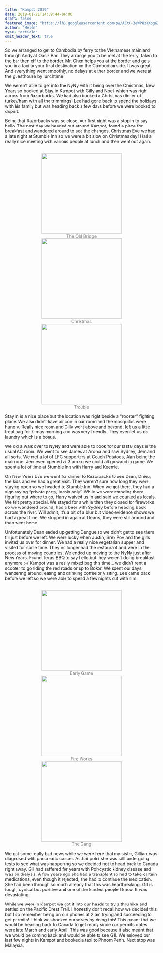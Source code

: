 ```yaml
---
title: "Kampot 2019"
date: 2019-01-21T14:09:44-06:00
draft: false
featured_image: "https://lh3.googleusercontent.com/pw/ACtC-3eWP8zoXbgGZRtwHaF9ce8OKb3aQy-xudUHHSTB8gM__qTXLHq-k7iwXiGuprYFQ2sI_2rBDirxqrkKrTVJwZqid9YaKpykd5iHBqALnGjdaayIstHb_lNkOHlLICdXcDArkUzxAuxfj9unizBJj_S_Sg=w1300-h975-no"
author: "Helen"
type: "article"
omit_header_text: true
---
```


So we arranged to get to Cambodia by ferry to the Vietnamese mainland through Andy at Oasis Bar. They arrange you to be met at the ferry, taken to the bar then off to the border. Mr. Chen helps you at the border and gets you in a taxi to your final destination on the Cambodian side. It was great. And everything went smoothly, no delays at either border and we were at the guesthouse by lunchtime

We weren’t able to get into the NyNy with it being over the Christmas, New Years so booked at Stay in Kampot with Gilly and Noel, which was right across from Razorbacks. We had also booked a Christmas dinner of turkey/ham with all the trimmings! Lee had gone back to spend the holidays with his family but was heading back a few days before we were booked to depart. 

Being that Razorbacks was so close, our first night was a stop in to say hello. The next day we headed out around Kampot, found a place for breakfast and wandered around to see the changes. Christmas Eve we had a late night at Stumble Inn so we were a bit slow on Christmas day! Had a really nice meeting with various people at lunch and then went out again. 

</br>
<div style="text-align: center">
  <a style="display:inline-block;text-decoration:none;color: grey;" href="https://photos.google.com/share/AF1QipPo_ASSOxXcMk3FdrytimrRqtD-8y0t9mVsyYGWwp05KB6wzRWlaVPDJU2FToem8w/photo/AF1QipMiOffH9HYMFzIaNuGKRluuVNs3qVTnmUFOpMXl?key=YTVWLWNoMDJING1HdHNJZGxyc0d6dlRSamFfQ1Jn" target="_blank"><img src="https://lh3.googleusercontent.com/pw/ACtC-3dd4eKtK0yPWdPAcK57HeFZdhglrfnIA7-vB9CFc1XR1ApZSChkWoerasBAZYkSzbjh6PmUZ5eEJiMh3vfXP0ludQlOc-cltDzUvfmvjvnA2G2YF2To9GVSDuUP45wzw8kVikP2l1b7qz5N0SBb0_1eaw=w265-no" width="265" /><div>The Old Bridge</div></a>
  <a style="display:inline-block;text-decoration:none;color: grey;" href="https://photos.google.com/share/AF1QipPo_ASSOxXcMk3FdrytimrRqtD-8y0t9mVsyYGWwp05KB6wzRWlaVPDJU2FToem8w/photo/AF1QipOgez5bBy1xgwZVRLh3qHmEmuIdvK7eZaDWFcN-?key=YTVWLWNoMDJING1HdHNJZGxyc0d6dlRSamFfQ1Jn" target="_blank"><img src="https://lh3.googleusercontent.com/pw/ACtC-3ew0Wp36uSLicUztg20zLyWJfcwGkv_-6lWk65LkXVT2HCuCZnd2SeHFoU4RDWVkCumKbhdX33zX1K9_hdDSlZZ_i-HXmEAzidq2xgNMMQEPUvcfZqRBuo7FNHvoVNzuyVAZA26gWJVDIceF0EmEguQjg=w265-no" width="265" /><div>Christmas</div></a>
  <a style="display:inline-block;text-decoration:none;color: grey;" href="https://photos.google.com/share/AF1QipPo_ASSOxXcMk3FdrytimrRqtD-8y0t9mVsyYGWwp05KB6wzRWlaVPDJU2FToem8w/photo/AF1QipMZn5WskgWMy4ryU7JqDXAlNrvUOTZVMtYN9k2H?key=YTVWLWNoMDJING1HdHNJZGxyc0d6dlRSamFfQ1Jn" target="_blank"><img src="https://lh3.googleusercontent.com/pw/ACtC-3dfv3NUdYg6rRT1EtpvV5IU33soPqG5OEQQfS_eMXfy7ktmpNruDHJ85T9vmyt4jXirQnZ2GhgIt7cQYqLHHDxkTzv0XNrUlIhEWIzSRy70VM5tOZ7N6U2ykhpUnEMIDM_VlMacRgHWPav_S7LF_N2Raw=w265-no" width="265" /><div>Trouble</div></a>
    </div>

Stay In is a nice place but the location was right beside a “rooster” fighting place. We also didn’t have air con in our room and the mosquitos were hungry. Really nice room and Gilly went above and beyond, left us a little treat bag for X-mas morning and was very friendly. They even let us do laundry which is a bonus.  

We did a walk over to NyNy and were able to book for our last 8 days in the usual AC room. We went to see James at Aroma and saw Sydney, Jem and all sorts. We met a lot of LFC supporters at Couch Potatoes, Alan being the main one. Jem even opened at 3 am so we could all go watch a game. We spent a lot of time at Stumble Inn with Harry and Keemie.  

On New Years Eve we went for dinner to Razorbacks to see Dean, Dhieu, the kids and we had a great visit. They weren’t sure how long they were staying open so we headed to Stumble Inn. When we got there, they had a sign saying “private party, locals only”. While we were standing there figuring out where to go, Harry waived us in and said we counted as locals. We felt pretty special. We stayed for a while then they closed for fireworks so we wandered around, had a beer with Sydney before heading back across the river. Will admit, it’s a bit of a blur but video evidence shows we had a great time. We stopped in again at Dean’s, they were still around and then went home. 

Unfortunately Dean ended up getting Dengue so we didn’t get to see them till just before we left. We were lucky when Justin, Srey Pov and the girls invited us over for dinner. We had a really nice vegetarian supper and visited for some time. They no longer had the restaurant and were in the process of moving countries.  We ended up moving to the NyNy just after New Years. Found Texas BBQ to say hello but they weren’t doing breakfast anymore :-( Kampot was a really mixed bag this time… we didn’t rent a scooter to go riding the red roads or up to Bokor. We spent our days wandering around, eating and drinking coffee or visiting. Lee came back before we left so we were able to spend a few nights out with him.

</br>
<div style="text-align: center">
  <a style="display:inline-block;text-decoration:none;color: grey;" href="https://photos.google.com/share/AF1QipPo_ASSOxXcMk3FdrytimrRqtD-8y0t9mVsyYGWwp05KB6wzRWlaVPDJU2FToem8w/photo/AF1QipMiRJK_US07dgXQJQooQdYHdfPsNpN7Tod3wIbe?key=YTVWLWNoMDJING1HdHNJZGxyc0d6dlRSamFfQ1Jn" target="_blank"><img src="https://lh3.googleusercontent.com/pw/ACtC-3dRtThIMci8wOOaqKFbx4jCvHvToGdVUxYJDqMrebxVq5-lkRoqxpK5nuKx7oXoyT7G_ROOlpVI5tW-Y6Ndge9dwYaB7sUVGbc-TQQIFDzd3ieIQC299YXQLTER-U2yFST0SH0dh76CpExPVt6srgpOww=w265-no" width="265" /><div>Early Game</div></a>
  <a style="display:inline-block;text-decoration:none;color: grey;" href="https://photos.google.com/share/AF1QipPo_ASSOxXcMk3FdrytimrRqtD-8y0t9mVsyYGWwp05KB6wzRWlaVPDJU2FToem8w/photo/AF1QipPJo1wC-YEwC2X-llpC5LIATv6QpfoOxzxy8KaH?key=YTVWLWNoMDJING1HdHNJZGxyc0d6dlRSamFfQ1Jn" target="_blank"><img src="https://lh3.googleusercontent.com/pw/ACtC-3fBp20U_CmMrliTVivTwI_Uyh34rfXJMaeDxP07GIeoqV1_q6KIvgcu4R6q8RgbcZ12jOjgnB0unXXjCvY0S634frUcAJlNdbNxXo3TUsid5y-wd35dULb-hmgpGx4SKUGfAGwXa3cCag_wGP25E6CR1A=w265-no" width="265" /><div>Fire Works</div></a>
  <a style="display:inline-block;text-decoration:none;color: grey;" href="https://photos.google.com/share/AF1QipPo_ASSOxXcMk3FdrytimrRqtD-8y0t9mVsyYGWwp05KB6wzRWlaVPDJU2FToem8w/photo/AF1QipPQnBqSSVpGu8ka9cgLAS8hlPgsUQLHqTdU73z7?key=YTVWLWNoMDJING1HdHNJZGxyc0d6dlRSamFfQ1Jn" target="_blank"><img src="https://lh3.googleusercontent.com/pw/ACtC-3eJvOmhpmSgSVSwVJcygneVSYDS-hpFyY2imArIShv3KMpZFKsV8dlICt5reDVzniSFeBRP-MKzd3len0BLRYuYASyAwQ-5I2eIUCTEwRX_3Qy90IRHGqvOEMQmaRX92RTpVOWVK4wPv_DMRB7bJ6tbPA=w265-no" width="265" /><div>The Gang</div></a>
    </div>

We got some really bad news while we were here that my sister, Gillian, was diagnosed with pancreatic cancer. At that point she was still undergoing tests to see what was happening so we decided not to head back to Canada right away. Gill had suffered for years with Polycystic kidney disease and was on dialysis. A few years ago she had a transplant so had to take certain medications, even though it rejected, she had to continue the medication. She had been through so much already that this was heartbreaking. Gill is tough, cynical but positive and one of the kindest people I know. It was devastating. 

While we were in Kampot we got it into our heads to try a thru hike and settled on the Pacific Crest Trail. I honestly don’t recall how we decided this but I do remember being on our phones at 2 am trying and succeeding to get permits! I think we shocked ourselves by doing this! This meant that we would be heading back to Canada to get ready since our permits dates were late March and early April. This was good because it also meant that we would be coming back and would be able to see Gill. We enjoyed our last few nights in Kampot and booked a taxi to Phnom Penh. Next stop was Malaysia. 
